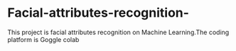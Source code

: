 # Facial-attributes-recognition-
This project is facial attributes recognition on Machine Learning.The coding platform is Goggle colab

